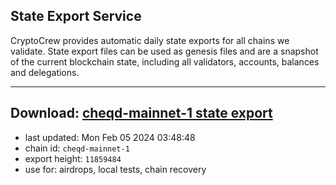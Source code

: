 ## State Export Service
CryptoCrew provides automatic daily state exports for all chains we validate. State export files can be used as genesis files and are a snapshot of the current blockchain state, including all validators, accounts, balances and delegations.

---
**Download: [cheqd-mainnet-1 state export](https://dl.ccvalidators.com/SERVICE/cheqd/cheqd-mainnet-1_export_11859484.json)**
---

- last updated: Mon Feb 05 2024 03:48:48
- chain id: `cheqd-mainnet-1`
- export height: `11859484`
- use for: airdrops, local tests, chain recovery
